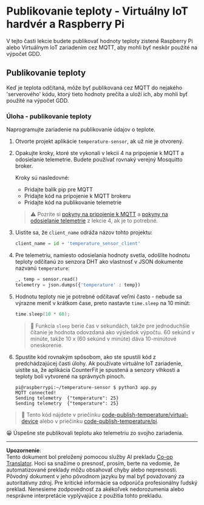 <!--
CO_OP_TRANSLATOR_METADATA:
{
  "original_hash": "4efc74299e19f5d08f2f3f34451a11ba",
  "translation_date": "2025-08-28T11:33:12+00:00",
  "source_file": "2-farm/lessons/1-predict-plant-growth/single-board-computer-temp-publish.md",
  "language_code": "sk"
}
-->
# Publikovanie teploty - Virtuálny IoT hardvér a Raspberry Pi

V tejto časti lekcie budete publikovať hodnoty teploty zistené Raspberry Pi alebo Virtuálnym IoT zariadením cez MQTT, aby mohli byť neskôr použité na výpočet GDD.

## Publikovanie teploty

Keď je teplota odčítaná, môže byť publikovaná cez MQTT do nejakého 'serverového' kódu, ktorý tieto hodnoty prečíta a uloží ich, aby mohli byť použité na výpočet GDD.

### Úloha - publikovanie teploty

Naprogramujte zariadenie na publikovanie údajov o teplote.

1. Otvorte projekt aplikácie `temperature-sensor`, ak už nie je otvorený.

1. Opakujte kroky, ktoré ste vykonali v lekcii 4 na pripojenie k MQTT a odosielanie telemetrie. Budete používať rovnaký verejný Mosquitto broker.

    Kroky sú nasledovné:

    - Pridajte balík pip pre MQTT
    - Pridajte kód na pripojenie k MQTT brokeru
    - Pridajte kód na publikovanie telemetrie

    > ⚠️ Pozrite si [pokyny na pripojenie k MQTT](../../../1-getting-started/lessons/4-connect-internet/single-board-computer-mqtt.md) a [pokyny na odosielanie telemetrie](../../../1-getting-started/lessons/4-connect-internet/single-board-computer-telemetry.md) z lekcie 4, ak je to potrebné.

1. Uistite sa, že `client_name` odráža názov tohto projektu:

    ```python
    client_name = id + 'temperature_sensor_client'
    ```

1. Pre telemetriu, namiesto odosielania hodnoty svetla, odošlite hodnotu teploty odčítanú zo senzora DHT ako vlastnosť v JSON dokumente nazvanú `temperature`:

    ```python
    _, temp = sensor.read()
    telemetry = json.dumps({'temperature' : temp})
    ```

1. Hodnotu teploty nie je potrebné odčítavať veľmi často - nebude sa výrazne meniť v krátkom čase, preto nastavte `time.sleep` na 10 minút:

    ```cpp
    time.sleep(10 * 60);
    ```

    > 💁 Funkcia `sleep` berie čas v sekundách, takže pre jednoduchšie čítanie je hodnota odovzdaná ako výsledok výpočtu. 60 sekúnd v minúte, takže 10 x (60 sekúnd v minúte) dáva 10-minútové oneskorenie.

1. Spustite kód rovnakým spôsobom, ako ste spustili kód z predchádzajúcej časti úlohy. Ak používate virtuálne IoT zariadenie, uistite sa, že aplikácia CounterFit je spustená a senzory vlhkosti a teploty boli vytvorené na správnych pinoch.

    ```output
    pi@raspberrypi:~/temperature-sensor $ python3 app.py
    MQTT connected!
    Sending telemetry  {"temperature": 25}
    Sending telemetry  {"temperature": 25}
    ```

> 💁 Tento kód nájdete v priečinku [code-publish-temperature/virtual-device](../../../../../2-farm/lessons/1-predict-plant-growth/code-publish-temperature/virtual-device) alebo v priečinku [code-publish-temperature/pi](../../../../../2-farm/lessons/1-predict-plant-growth/code-publish-temperature/pi).

😀 Úspešne ste publikovali teplotu ako telemetriu zo svojho zariadenia.

---

**Upozornenie**:  
Tento dokument bol preložený pomocou služby AI prekladu [Co-op Translator](https://github.com/Azure/co-op-translator). Hoci sa snažíme o presnosť, prosím, berte na vedomie, že automatizované preklady môžu obsahovať chyby alebo nepresnosti. Pôvodný dokument v jeho pôvodnom jazyku by mal byť považovaný za autoritatívny zdroj. Pre kritické informácie sa odporúča profesionálny ľudský preklad. Nenesieme zodpovednosť za akékoľvek nedorozumenia alebo nesprávne interpretácie vyplývajúce z použitia tohto prekladu.